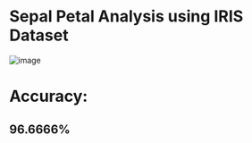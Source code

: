 # Sepal Petal Analysis using IRIS Dataset

![image](https://user-images.githubusercontent.com/92089364/185806426-621da73b-2dcb-4820-b115-d3f4ff25cb21.png)
# Accuracy:
## 96.6666%

